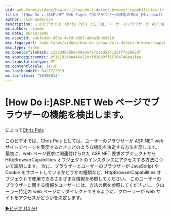 ```yaml
---
uid: web-forms/videos/how-do-i/how-do-i-detect-browser-capabilities-in-aspnet-web-pages
title: '[How Do i:]ASP.NET Web Pages でのブラウザーの機能の検出 |Microsoft Docs'
author: rick-anderson
description: このビデオでは、Chris Pels としては、ユーザーのブラウザーが ASP.NET web サイトでページを表示するときにどのような機能を決定する方法を示します。 まず、学習 acc. 方法.
ms.author: riande
ms.date: 06/19/2008
ms.assetid: aabfeabb-459e-4cfd-b067-44da3bbb291b
msc.legacyurl: /web-forms/videos/how-do-i/how-do-i-detect-browser-capabilities-in-aspnet-web-pages
msc.type: video
ms.openlocfilehash: 1232d4b08b8709adafa7c3ed524125fffc2982df
ms.sourcegitcommit: 0f1119340e4464720cfd16d0ff15764746ea1fea
ms.translationtype: MT
ms.contentlocale: ja-JP
ms.lasthandoff: 04/17/2019
ms.locfileid: "59406913"
---
```

# <a name="how-do-i-detect-browser-capabilities-in-aspnet-web-pages"></a>[How Do i:]ASP.NET Web ページでブラウザーの機能を検出します。

によって[Chris Pels](https://twitter.com/chrispels)

このビデオでは、Chris Pels としては、ユーザーのブラウザーが ASP.NET web サイトでページを表示するときにどのような機能を決定する方法を示します。 最初に、web ページ要求に関連付けられた ASP.NET 要求オブジェクトから HttpBrowserCapabilities オブジェクトのインスタンスにアクセスする方法について説明します。 次に、ブラウザーとユーザーのブラウザーが JavaScript や Cookie をサポートしているかどうかの種類など、HttpBrowserCapabilities オブジェクトで使用できるさまざまな情報を参照してください。 このユーザーのブラウザーに関する情報をユーザーには、方法の例を参照してくださいし、クローラー特定の web ページにリダイレクトできるように、クローラーが web サイトをアクセスかどうかを決定します。

[&#9654;ビデオ (14 分)](https://channel9.msdn.com/Blogs/ASP-NET-Site-Videos/how-do-i-detect-browser-capabilities-in-aspnet-web-pages)
